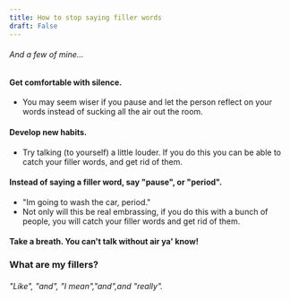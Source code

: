 ```yaml
---
title: How to stop saying filler words
draft: False
---
```


###### And a few of mine...

#### Get comfortable with silence. 
  - You may seem wiser if you pause and let the person reflect on your words instead of sucking all the air out the room.

#### Develop new habits. 
  - Try talking (to yourself) a little louder. If you do this you can be able to catch your filler words, and get rid of them.

#### Instead of saying a filler word, say "pause", or "period". 
  - "Im going to wash the car, period." 
  - Not only will this be real embrassing, if you do this with a bunch of people, you will catch your filler words and get rid of them.

#### Take a breath. You can't talk without air ya' know! 

### What are my fillers?
###### "Like", "and", "I mean","and",and "really".
